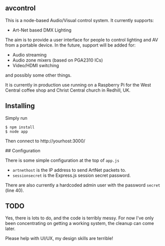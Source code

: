 ## avcontrol

This is a node-based Audio/Visual control system.  It currently supports:

 - Art-Net based DMX Lighting

The aim is to provide a user interface for people to control lighting and AV
from a portable device.  In the future, support will be added for:

* Audio streaming
* Audio zone mixers (based on PGA2310 ICs)
* Video/HDMI switching

and possibly some other things.

It is currently in production use running on a Raspberry Pi for the West
Central coffee shop and Christ Central church in Redhill, UK.

## Installing

Simply run

    $ npm install
    $ node app

Then connect to http://yourhost:3000/

## Configuration

There is some simple configuration at the top of `app.js`

* `artnethost` is the IP address to send ArtNet packets to.
* `sessionsecret` is the Express.js session secret password.

There are also currently a hardcoded admin user with the password `secret`
(line 40).

## TODO

Yes, there is lots to do, and the code is terribly messy.  For now I've only
been concentrating on getting a working system, the cleanup can come later.

Please help with UI/UX, my design skills are terrible!
